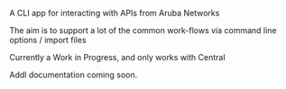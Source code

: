 A CLI app for interacting with APIs from Aruba Networks

The aim is to support a lot of the common work-flows via command line options / import files

Currently a Work in Progress, and only works with Central

Addl documentation coming soon.